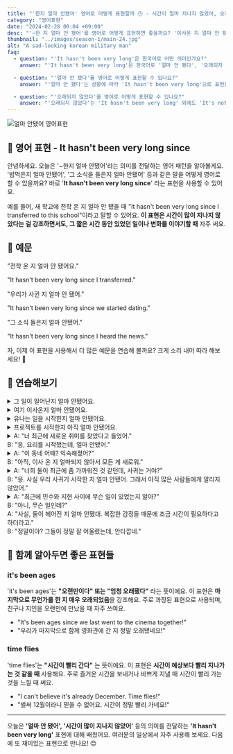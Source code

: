 ```yaml
---
title: "'한지 얼마 안됐어' 영어로 어떻게 표현할까 🕒 - 시간이 얼마 지나지 않았어, 오래 되지 않았어 영어로"
category: "영어표현"
date: "2024-02-28 00:04 +09:00"
desc: "'~한 지 얼마 안 됐어'를 영어로 어떻게 표현하면 좋을까요? '이사온 지 얼마 안 됐어', '그 책을 읽은 지 얼마 안 됐어' 등을 영어로 표현하는 법을 배워봅시다. 다양한 예문을 통해서 연습하고 본인의 표현으로 만들어 보세요"
thumbnail: "../images/season-1/main-24.jpg"
alt: "A sad-looking korean military man"
faq:
  - question: "'It hasn't been very long'은 한국어로 어떤 의미인가요?"
    answer: "'It hasn't been very long'은 한국어로 '얼마 안 됐다', '오래되지 않았다', '시간이 많이 지나지 않았다' 등으로 번역될 수 있습니다. 어떤 일이나 상황이 시작된 지 얼마 되지 않았음을 나타낼 때 사용합니다."

  - question: "'얼마 안 됐다'를 영어로 어떻게 표현할 수 있나요?"
    answer: "'얼마 안 됐다'는 상황에 따라 'It hasn't been very long'으로 표현할 수 있습니다. 예를 들어, '그 가게가 문을 연 지 얼마 안 됐어'는 'It hasn't been very long since that store opened'로 말할 수 있습니다."

  - question: "'오래되지 않았다'를 영어로 어떻게 표현할 수 있나요?"
    answer: "'오래되지 않았다'는 'It hasn't been very long' 외에도 'It's not been long', 'It hasn't been long'으로 표현할 수 있습니다. 예를 들어, '그가 떠난 지 오래되지 않았어'는 'It hasn't been very long since he left'로 말할 수 있습니다."
---
```


![얼마 안됐어 영어표현](../images/season-1/main-24.jpg)

## 🌟 영어 표현 - It hasn't been very long since

안녕하세요. 오늘은 '~한지 얼마 안됐어'라는 의미를 전달하는 영어 패턴을 알아볼게요. '밥먹은지 얼마 안됐어', '그 소식을 들은지 얼마 안됐어' 등과 같은 말을 어떻게 영어로 할 수 있을까요? 바로 '**It hasn't been very long since**' 라는 표현을 사용할 수 있어요.

예를 들어, 새 학교에 전학 온 지 얼마 안 됐을 때 "It hasn't been very long since I transferred to this school"이라고 말할 수 있어요. **이 표현은 시간이 많이 지나지 않았다는 걸 강조하면서도, 그 짧은 시간 동안 있었던 일이나 변화를 이야기할 때** 자주 써요.

<script async src="https://pagead2.googlesyndication.com/pagead/js/adsbygoogle.js?client=ca-pub-1465612013356152"
     crossorigin="anonymous"></script>
<!-- engple-horizontal-ad -->

<ins class="adsbygoogle"
     style="display:block"
     data-ad-client="ca-pub-1465612013356152"
     data-ad-slot="2106896038"
     data-ad-format="auto"
     data-full-width-responsive="true"></ins>

<script>
     (adsbygoogle = window.adsbygoogle || []).push({});
</script>

## 📖 예문

"전학 온 지 얼마 안 됐어요."

"It hasn't been very long since I transferred."

"우리가 사귄 지 얼마 안 됐어."

"It hasn't been very long since we started dating."

"그 소식 들은지 얼마 안됐어."

"It hasn't been very long since I heard the news."

자, 이제 이 표현을 사용해서 더 많은 예문을 연습해 볼까요? 크게 소리 내어 따라 해보세요! 🎤

## 💬 연습해보기

<details>
  <summary>그 일이 일어난지 얼마 안됐어요.</summary>
  <span>It hasn't been very long since that happened.</span>
</details>

<details>
 <summary>여기 이사온지 얼마 안됐어요.</summary>
  <span>It hasn't been very long since I moved here.</span>
</details>

<details>
  <summary>유나는 일을 시작한지 얼마 안됐어요.</summary>
  <span>It hasn't been very long since Yuna started the new job.</span>
</details>

<details>
  <summary>프로젝트를 시작한지 아직 얼마 안됐어요.</summary>
  <span>It hasn't been very long since we started the project.</span>
</details>

<details>
  <summary>A: "너 최근에 새로운 취미를 찾았다고 들었어."<br>B: "응, 요리를 시작했는데, 얼마 안됐어."
</summary>
<span>A: "I heard you found a new hobby recently."<br>B: "Yeah, I started cooking, but it hasn't been very long."</span>
</details>

<details>
  <summary>A: "이 동네 어때? 익숙해졌어?"<br>B: "아직, 이사 온 지 얼마되지 않아서 모든 게 새로워."</summary>
  <span>A: "How do you like the neighborhood? Have you <a href="/blog/vocab-1/045.get-used-to/">gotten used to</a> to it?"<br>B: "Not yet, it hasn't been very long since I moved in, so everything is new."</span>
</details>

<details>
  <summary>A: "너희 둘이 최근에 좀 가까워진 것 같던데, 사귀는 거야?"<br>B: "응. 사실 우리 사귀기 시작한 지 얼마 안됐어. 그래서 아직 많은 사람들에게 알리지 않았어."</summary>
  <span>A: "You two seem to have gotten quite close recently, are you dating?"<br>B: "Yes, actually, it's not been very long since we started dating. <a href="/blog/in-english/116.that-is-why/">That's why</a> we haven't told many people yet."</span>
</details>

<details>
  <summary>
A: "최근에 민수와 지현 사이에 무슨 일이 있었는지 알아?"<br>
B: "아니, 무슨 일인데?"<br>
A: "사실, 둘이 헤어진 지 얼마 안됐대. 복잡한 감정들 때문에 조금 시간이 필요하다고 하더라고."<br>
B: "정말이야? 그들이 정말 잘 어울렸는데, 안타깝네."
</summary>
<span>A: "Do you know what happened between Minsu and Jihyun recently?"<br>B: "No, what happened?"<br>A: "Actually, it's not been very long since they broke up. They said they needed some time because of complicated feelings."<br>B: "Really? They seemed like such a good match, that's unfortunate."</span>
</details>

## 🤝 함께 알아두면 좋은 표현들

### it's been ages

'it's been ages'는 **"오랜만이다" 또는 "엄청 오래됐다"** 라는 뜻이에요. 이 표현은 **마지막으로 무언가를 한 지 매우 오래되었음**을 강조해요. 주로 과장된 표현으로 사용되며, 친구나 지인을 오랜만에 만났을 때 자주 쓰여요.

- "It's been ages since we last went to the cinema together!"
- "우리가 마지막으로 함께 영화관에 간 지 정말 오래됐네요!"

### time flies

'time flies'는 **"시간이 빨리 간다"** 는 뜻이에요. 이 표현은 **시간이 예상보다 빨리 지나가는 것 같을 때** 사용해요. 주로 즐거운 시간을 보내거나 바쁘게 지낼 때 시간이 빨리 가는 것을 느낄 때 써요.

- "I can't believe it's already December. Time flies!"
- "벌써 12월이라니 믿을 수 없어요. 시간이 정말 빨리 가네요!"

---

오늘은 **'얼마 안 됐어', '시간이 많이 지나지 않았어'** 등의 의미를 전달하는 **'It hasn't been very long'** 표현에 대해 배웠어요. 여러분의 일상에서 자주 사용해 보세요. 다음에 또 재미있는 표현으로 만나요! 😊
